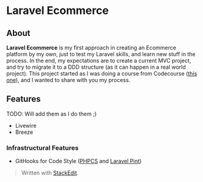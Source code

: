 # Laravel Ecommerce

## About

**Laravel Ecommerce** is my first approach in creating an Ecommerce platform by my own, just to test my Laravel skills, and learn new stuff in the process. In the end, my expectations are to create a current MVC project, and try to migrate it to a DDD structure (as it can happen in a real world project). This project started as I was doing a course from Codecourse ([this one](https://codecourse.com/courses/build-an-ecommerce-platform)), and I wanted to share with you my process.

## Features
TODO: Will add them as I do them ;)
- Livewire
- Breeze

### Infrastructural Features
- GitHooks for Code Style ([PHPCS](https://github.com/squizlabs/PHP_CodeSniffer) and [Laravel Pint](https://laravel.com/docs/9.x/pint))

> Written with [StackEdit](https://stackedit.io/).
